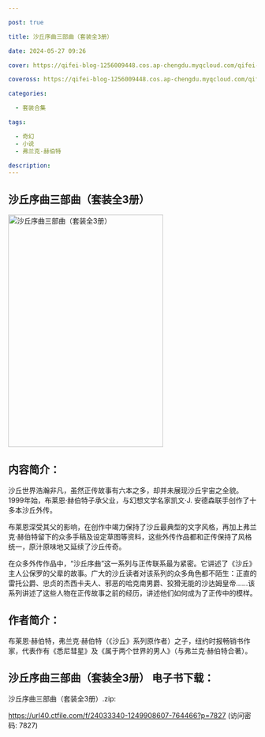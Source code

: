 ```yaml
---

post: true

title: 沙丘序曲三部曲（套装全3册）

date: 2024-05-27 09:26

cover: https://qifei-blog-1256009448.cos.ap-chengdu.myqcloud.com/qifei-blog/66388e690ea9cb140354b7a2.jpg

coveross: https://qifei-blog-1256009448.cos.ap-chengdu.myqcloud.com/qifei-blog/66388e690ea9cb140354b7a2.jpg

categories:

  - 套装合集

tags:

  - 奇幻
  - 小说
  - 弗兰克·赫伯特

description:
---
```


## 沙丘序曲三部曲（套装全3册）
<img alt="沙丘序曲三部曲（套装全3册）" class="aligncenter loading" data-was-processed="true" decoding="async" fetchpriority="high" height="471" src="https://qifei-blog-1256009448.cos.ap-chengdu.myqcloud.com/qifei-blog/66388e690ea9cb140354b7a2.jpg " style="cursor: zoom-in;" width="314"/>

## 内容简介：

沙丘世界浩瀚非凡，虽然正传故事有六本之多，却并未展现沙丘宇宙之全貌。1999年始，布莱恩·赫伯特子承父业，与幻想文学名家凯文·J. 安德森联手创作了十多本沙丘外传。<br/>

布莱恩深受其父的影响，在创作中竭力保持了沙丘最典型的文字风格，再加上弗兰克·赫伯特留下的众多手稿及设定草图等资料，这些外传作品都和正传保持了风格统一，原汁原味地又延续了沙丘传奇。<br/>

在众多外传作品中，“沙丘序曲”这一系列与正传联系最为紧密。它讲述了《沙丘》主人公保罗的父辈的故事。广大的沙丘读者对该系列的众多角色都不陌生：正直的雷托公爵、忠贞的杰西卡夫人、邪恶的哈克南男爵、狡猾无能的沙达姆皇帝……该系列讲述了这些人物在正传故事之前的经历，讲述他们如何成为了正传中的模样。

## 作者简介：

布莱恩·赫伯特，弗兰克·赫伯特（《沙丘》系列原作者）之子，纽约时报畅销书作家，代表作有《悉尼彗星》及《属于两个世界的男人》（与弗兰克·赫伯特合著）。

## 沙丘序曲三部曲（套装全3册） 电子书下载：
沙丘序曲三部曲（套装全3册）.zip: 

https://url40.ctfile.com/f/24033340-1249908607-764466?p=7827 (访问密码: 7827)
